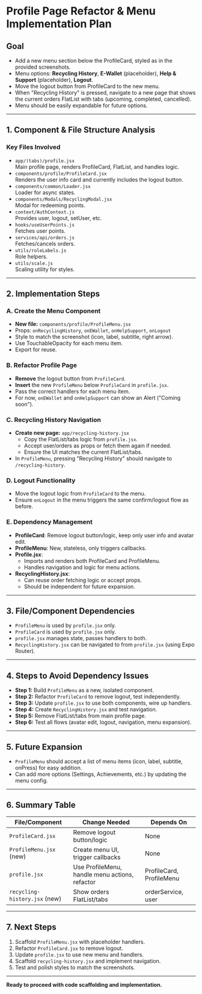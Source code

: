 # Profile Page Refactor & Menu Implementation Plan

## Goal

- Add a new menu section below the ProfileCard, styled as in the provided screenshots.
- Menu options: **Recycling History**, **E-Wallet** (placeholder), **Help & Support** (placeholder), **Logout**.
- Move the logout button from ProfileCard to the new menu.
- When "Recycling History" is pressed, navigate to a new page that shows the current orders FlatList with tabs (upcoming, completed, cancelled).
- Menu should be easily expandable for future options.

---

## 1. **Component & File Structure Analysis**

### Key Files Involved

- `app/(tabs)/profile.jsx`  
  Main profile page, renders ProfileCard, FlatList, and handles logic.
- `components/profile/ProfileCard.jsx`  
  Renders the user info card and currently includes the logout button.
- `components/common/Loader.jsx`  
  Loader for async states.
- `components/Modals/RecyclingModal.jsx`  
  Modal for redeeming points.
- `context/AuthContext.js`  
  Provides user, logout, setUser, etc.
- `hooks/useUserPoints.js`  
  Fetches user points.
- `services/api/orders.js`  
  Fetches/cancels orders.
- `utils/roleLabels.js`  
  Role helpers.
- `utils/scale.js`  
  Scaling utility for styles.

---

## 2. **Implementation Steps**

### A. **Create the Menu Component**

- **New file:** `components/profile/ProfileMenu.jsx`
- Props: `onRecyclingHistory`, `onEWallet`, `onHelpSupport`, `onLogout`
- Style to match the screenshot (icon, label, subtitle, right arrow).
- Use TouchableOpacity for each menu item.
- Export for reuse.

### B. **Refactor Profile Page**

- **Remove** the logout button from `ProfileCard`.
- **Insert** the new `ProfileMenu` below `ProfileCard` in `profile.jsx`.
- Pass the correct handlers for each menu item.
- For now, `onEWallet` and `onHelpSupport` can show an Alert ("Coming soon").

### C. **Recycling History Navigation**

- **Create new page:** `app/recycling-history.jsx`
  - Copy the FlatList/tabs logic from `profile.jsx`.
  - Accept user/orders as props or fetch them again if needed.
  - Ensure the UI matches the current FlatList/tabs.
- In `ProfileMenu`, pressing "Recycling History" should navigate to `/recycling-history`.

### D. **Logout Functionality**

- Move the logout logic from `ProfileCard` to the menu.
- Ensure `onLogout` in the menu triggers the same confirm/logout flow as before.

### E. **Dependency Management**

- **ProfileCard**: Remove logout button/logic, keep only user info and avatar edit.
- **ProfileMenu**: New, stateless, only triggers callbacks.
- **Profile.jsx**:  
  - Imports and renders both ProfileCard and ProfileMenu.
  - Handles navigation and logic for menu actions.
- **RecyclingHistory.jsx**:  
  - Can reuse order fetching logic or accept props.
  - Should be independent for future expansion.

---

## 3. **File/Component Dependencies**

- `ProfileMenu` is used by `profile.jsx` only.
- `ProfileCard` is used by `profile.jsx` only.
- `profile.jsx` manages state, passes handlers to both.
- `RecyclingHistory.jsx` can be navigated to from `profile.jsx` (using Expo Router).

---

## 4. **Steps to Avoid Dependency Issues**

- **Step 1:** Build `ProfileMenu` as a new, isolated component.
- **Step 2:** Refactor `ProfileCard` to remove logout, test independently.
- **Step 3:** Update `profile.jsx` to use both components, wire up handlers.
- **Step 4:** Create `RecyclingHistory.jsx` and test navigation.
- **Step 5:** Remove FlatList/tabs from main profile page.
- **Step 6:** Test all flows (avatar edit, logout, navigation, menu expansion).

---

## 5. **Future Expansion**

- `ProfileMenu` should accept a list of menu items (icon, label, subtitle, onPress) for easy addition.
- Can add more options (Settings, Achievements, etc.) by updating the menu config.

---

## 6. **Summary Table**

| File/Component                | Change Needed                                  | Depends On                |
|-------------------------------|------------------------------------------------|---------------------------|
| `ProfileCard.jsx`             | Remove logout button/logic                     | None                      |
| `ProfileMenu.jsx` (new)       | Create menu UI, trigger callbacks              | None                      |
| `profile.jsx`                 | Use ProfileMenu, handle menu actions, refactor | ProfileCard, ProfileMenu  |
| `recycling-history.jsx` (new) | Show orders FlatList/tabs                      | orderService, user        |

---

## 7. **Next Steps**

1. Scaffold `ProfileMenu.jsx` with placeholder handlers.
2. Refactor `ProfileCard.jsx` to remove logout.
3. Update `profile.jsx` to use new menu and handlers.
4. Scaffold `recycling-history.jsx` and implement navigation.
5. Test and polish styles to match the screenshots.

---

**Ready to proceed with code scaffolding and implementation.**